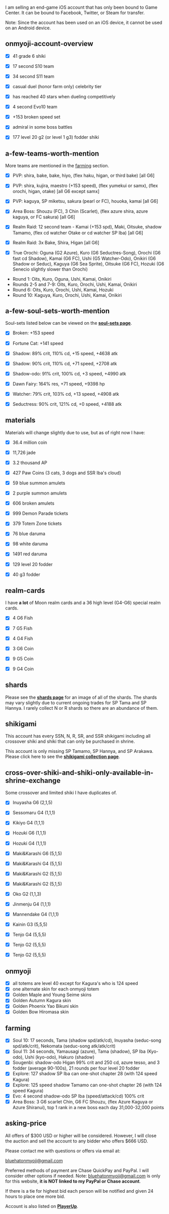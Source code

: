 I am selling an end-game iOS account that has only been bound to Game Center.  It can be bound to Facebook, Twitter, or Steam for transfer.  

Note: Since the account has been used on an iOS device, it cannot be used on an Android device. 

## onmyoji-account-overview

- [x] 41 grade 6 shiki 

- [x] 17 second S10 team

- [x] 34 second S11 team

- [x] casual duel (honor farm only) celebrity tier

- [x] has reached 40 stars when dueling competitively

- [x] 4 second Evo10 team

- [x] +153 broken speed set

- [x] admiral in some boss battles

- [x] 177 level 20 g2 (or level 1 g3) fodder shiki

## a-few-teams-worth-mention

More teams are mentioned in the [farming](#farming) section.  

- [x] PVP: shira, bake, bake, hiyo, (flex haku, higan, or third bake) [all G6]
- [x] PVP: shira, kujira, maestro (+153 speed), (flex yumekui or samx), (flex orochi, higan, otake) [all G6 except samx]
- [x] PVP: kaguya, SP miketsu, sakura (pearl or FC), houoka, kamai [all G6]


- [x] Area Boss: Shouzu (FC), 3 Chin (Scarlet), (flex azure shira, azure kaguya, or FC sakura) [all G6]


- [x] Realm Raid: 12 second team - Kamai (+153 spd), Maki, Oitsuke, shadow Tamamo, (flex cd watcher Otake or cd watcher SP Iba) [all G6]
- [x] Realm Raid: 3x Bake, Shira, Higan [all G6]


- [x] True Orochi: Oguna (G2 Azure), Kuro (G6 Seductres-Song), Orochi (G6 fast cd Shadow), Kamai (G6 FC), Ushi (G5 Watcher-Odo), Onikiri (G6 Shadow or Seduc), Kaguya (G6 Sea Sprite), Oitsuke (G6 FC), Hozuki (G6 Senecio slightly slower than Orochi)
- Round 1: Oits, Kuro, Oguna, Ushi, Kamai, Onikiri
- Rounds 2-5 and 7-9: Oits, Kuro, Orochi, Ushi, Kamai, Onikiri
- Round 6: Oits, Kuro, Orochi, Ushi, Kamai, Hozuki
- Round 10: Kaguya, Kuro, Orochi, Ushi, Kamai, Onikiri

## a-few-soul-sets-worth-mention

Soul-sets listed below can be viewed on the [**soul-sets page**](https://bluehatonmyoji.github.io/account-sale/soul-sets).

- [x] Broken: +153 speed
- [x] Fortune Cat: +141 speed
- [x] Shadow: 89% crit, 110% cd, +15 speed, +4638 atk
- [x] Shadow: 90% crit, 110% cd, +71 speed, +2708 atk
- [x] Shadow-odo: 91% crit, 100% cd, +3 speed, +4990 atk
- [x] Dawn Fairy: 164% res, +71 speed, +9398 hp
- [x] Watcher: 79% crit, 103% cd, +13 speed, +4908 atk
- [x] Seductress: 90% crit, 121% cd, +0 speed, +4188 atk


## materials

Materials will change slightly due to use, but as of right now I have:

- [x] 36.4 million coin
- [x] 11,726 jade
- [x] 3.2 thousand AP
- [x] 427 Paw Coins (3 cats, 3 dogs and SSR Iba's cloud)

- [x] 59 blue summon amulets
- [x] 2 purple summon amulets
- [x] 606 broken amulets

- [x] 999 Demon Parade tickets
- [x] 379 Totem Zone tickets

- [x] 76 blue daruma
- [x] 98 white daruma
- [x] 1491 red daruma

- [x] 129 level 20 fodder
- [x] 40 g3 fodder

## realm-cards

I have **a lot** of Moon realm cards and a 36 high level (G4-G6) special realm cards.

- [x] 4 G6 Fish
- [x] 7 G5 Fish
- [x] 4 G4 Fish

- [x] 3 G6 Coin
- [x] 9 G5 Coin
- [x] 9 G4 Coin

## shards

Please see the [**shards page**](https://bluehatonmyoji.github.io/account-sale/shards) for an image of all of the shards.  The shards may vary slightly due to current ongoing trades for SP Tama and SP Hannya.  I rarely collect N or R shards so there are an abundance of them.  


## shikigami

This account has every SSN, N, R, SR, and SSR shikigami including all crossover shiki and shiki that can only be purchased in shrine.  

This account is only missing SP Tamamo, SP Hannya, and SP Arakawa.  Please click here to see the [**shikigami collection page**](https://bluehatonmyoji.github.io/account-sale/collection).

## cross-over-shiki-and-shiki-only-available-in-shrine-exchange

Some crossover and limited shiki I have duplicates of.

- [x] Inuyasha G6 (2,1,5)
- [x] Sessomaru G4 (1,1,1)
- [x] Kikiyo G4 (1,1,1)

- [x] Hozuki G6 (1,1,1)
- [x] Hozuki G4 (1,1,1)
- [x] Maki&Karashi G6 (5,1,5)
- [x] Maki&Karashi G4 (5,1,5)
- [x] Maki&Karashi G2 (5,1,5)
- [x] Maki&Karashi G2 (5,1,5)
- [x] Oko G2 (1,1,3)

- [x] Jinmenju G4 (1,1,1)
- [x] Mannendake G4 (1,1,1)
- [x] Kainin G3 (5,5,5)
- [x] Tenjo G4 (5,5,5)
- [x] Tenjo G2 (5,5,5)
- [x] Tenjo G2 (5,5,5)

## onmyoji

- [x] all totems are level 40 except for Kagura's who is 124 speed
- [x] one alternate skin for each onmyoji totem
- [x] Golden Maple and Young Seime skins
- [x] Golden Autumn Kagura skin
- [x] Golden Phoenix Yao Bikuni skin
- [x] Golden Bow Hiromasa skin

## farming

- [x] Soul 10: 17 seconds, Tama (shadow spd/atk/cd), Inuyasha (seduc-song spd/atk/crit), Nekomata (seduc-song atk/atk/crit)
- [x] Soul 11: 34 seconds, Yamausagi (azure), Tama (shadow), SP Iba (Kyo-odo), Ushi (kyo-odo), Hakuro (shadow)
- [x] Sougenbi: shadow-odo Higan 99% crit and 250 cd, azure tesso, and 3 fodder (average 90-100s), 21 rounds per four level 20 fodder
- [x] Explore: 127 shadow SP Iba  can one-shot chapter 28 (with 124 speed Kagura) 
- [x] Explore: 125 speed shadow Tamamo can one-shot chapter 26 (with 124 speed Kagura) 
- [x] Evo: 4 second shadow-odo SP Iba (speed/attack/cd) 100% crit
- [x] Area Boss: 3 G6 scarlet Chin, G6 FC Shouzu, (flex Azure Kaguya or Azure Shiranui), top 1 rank in a new boss each day 31,000-32,000 points

## asking-price

All offers of $300 USD or higher will be considered.  However, I will close the auction and sell the account to any bidder who offers $666 USD.  

Please contact me with questions or offers via email at:

bluehatonmyoji@gmail.com

Preferred methods of payment are Chase QuickPay and PayPal.  I will consider other options if needed.  Note: bluehatonmyoji@gmail.com is only for this website, **it is NOT linked to my PayPal or Chase account**.  

If there is a tie for highest bid each person will be notified and given 24 hours to place one more bid. 

Account is also listed on [**PlayerUp**](https://www.playerup.com/threads/300-666-onmyoji-end-game-ios-account-41-g6-shiki.4178659/).